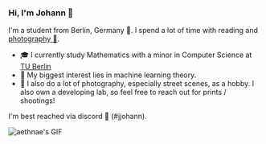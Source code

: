 ### Hi, I'm Johann 👋

I'm a student from Berlin, Germany 🐻. I spend a lot of time with reading and [photography 📸](https://www.instagram.com/johann.klf/).

- 🎓 I currently study Mathematics with a minor in Computer Science at [TU Berlin](https://www.tu.berlin/en/?ddaysbb13=)
- 🔭 My biggest interest lies in machine learning theory.
- 🎥 I also do a lot of photography, especially street scenes, as a hobby. I also own a developing lab, so feel free to reach out for prints / shootings!

I'm best reached via discord 👾 (#jjohann).

![aethnae's GIF](https://openseauserdata.com/files/37ce95619442dd6f4c657d1fe6752c5b.gif)
